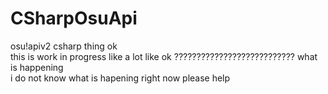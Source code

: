 # CSharpOsuApi
 osu!apiv2  csharp thing ok  
this  is work in progress like a lot  like  ok ??????????????????????????? what is happening  
i  do not know what is hapening right now please help  
